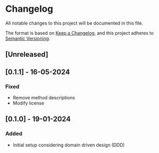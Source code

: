 # Changelog

All notable changes to this project will be documented in this file.

The format is based on [Keep a Changelog](https://keepachangelog.com/en/1.0.0/),
and this project adheres to [Semantic Versioning](https://semver.org/spec/v2.0.0.html).

## [Unreleased]

## [0.1.1] - 16-05-2024

### Fixed

- Remove method descriptions
- Modify license

## [0.1.0] - 19-01-2024

### Added

- Initial setup considering domain driven design (DDD) 